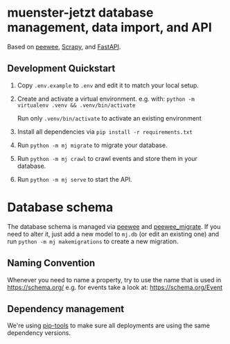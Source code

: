 # muenster-jetzt database management, data import, and API

Based on [peewee](https://peewee-orm.com/), [Scrapy](https://scrapy.org/), and
[FastAPI](https://fastapi.tiangolo.com/).


## Development Quickstart

1. Copy `.env.example` to `.env` and edit it to match your local setup.
2. Create and activate a virtual environment. e.g. with: `python -m virtualenv .venv && .venv/bin/activate`

   Run only `.venv/bin/activate` to activate an existing environment

3. Install all dependencies via `pip install -r requirements.txt`
4. Run `python -m mj migrate` to migrate your database.
5. Run `python -m mj crawl` to crawl events and store them in your database.
6. Run `python -m mj serve` to start the API.


# Database schema

The database schema is managed via [peewee](https://peewee-orm.com/) and [peewee_migrate](https://github.com/klen/peewee_migrate/). If you need to alter it, just add a new model to `mj.db` (or edit an existing one) and run `python -m mj makemigrations` to create a new migration.


## Naming Convention

Whenever you need to name a property, try to use the name that is used in https://schema.org/ e.g. for events take a look at: https://schema.org/Event


## Dependency management

We're using [pip-tools](https://github.com/jazzband/pip-tools) to make sure all deployments are using the same dependency versions.
